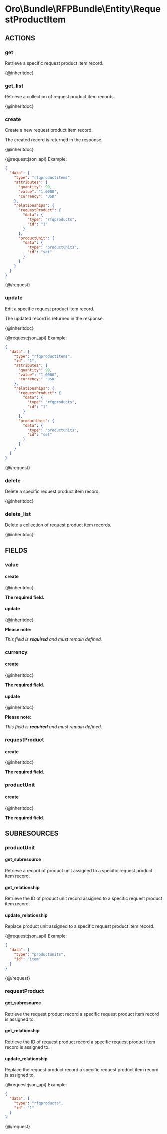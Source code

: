 # Oro\Bundle\RFPBundle\Entity\RequestProductItem

## ACTIONS

### get

Retrieve a specific request product item record.

{@inheritdoc}

### get_list

Retrieve a collection of request product item records.

{@inheritdoc}

### create

Create a new request product item record.

The created record is returned in the response.

{@inheritdoc}

{@request:json_api}
Example:

```JSON
{
  "data": {
    "type": "rfqproductitems",
    "attributes": {
      "quantity": 99,
      "value": "1.0000",
      "currency": "USD"
    },
    "relationships": {
      "requestProduct": {
        "data": {
          "type": "rfqproducts",
          "id": "1"
        }
      },
      "productUnit": {
        "data": {
          "type": "productunits",
          "id": "set"
        }
      }
    }
  }
}
```
{@/request}

### update

Edit a specific request product item record.

The updated record is returned in the response.

{@inheritdoc}

{@request:json_api}
Example:

```JSON
{
  "data": {
    "type": "rfqproductitems",
    "id": "1",
    "attributes": {
      "quantity": 99,
      "value": "1.0000",
      "currency": "USD"
    },
    "relationships": {
      "requestProduct": {
        "data": {
          "type": "rfqproducts",
          "id": "1"
        }
      },
      "productUnit": {
        "data": {
          "type": "productunits",
          "id": "set"
        }
      }
    }
  }
}
```
{@/request}

### delete

Delete a specific request product item record.

{@inheritdoc}

### delete_list

Delete a collection of request product item records.

{@inheritdoc}

## FIELDS

### value

#### create

{@inheritdoc}

**The required field.**

#### update

{@inheritdoc}

**Please note:**

*This field is **required** and must remain defined.*

### currency

#### create

{@inheritdoc}

**The required field.**

#### update

{@inheritdoc}

**Please note:**

*This field is **required** and must remain defined.*

### requestProduct

#### create

{@inheritdoc}

**The required field.**

### productUnit

#### create

{@inheritdoc}

**The required field.**

## SUBRESOURCES

### productUnit

#### get_subresource

Retrieve a record of product unit assigned to a specific request product item record.

#### get_relationship

Retrieve the ID of product unit record assigned to a specific request product item record.

#### update_relationship

Replace product unit assigned to a specific request product item record.

{@request:json_api}
Example:

```JSON
{
  "data": {
    "type": "productunits",
    "id": "item"
  }
}
```
{@/request}

### requestProduct

#### get_subresource

Retrieve the request product record a specific request product item record is assigned to.

#### get_relationship

Retrieve the ID of request product record a specific request product item record is assigned to.

#### update_relationship

Replace the request product record a specific request product item record is assigned to.

{@request:json_api}
Example:

```JSON
{
  "data": {
    "type": "rfqproducts",
    "id": "1"
  }
}
```
{@/request}
